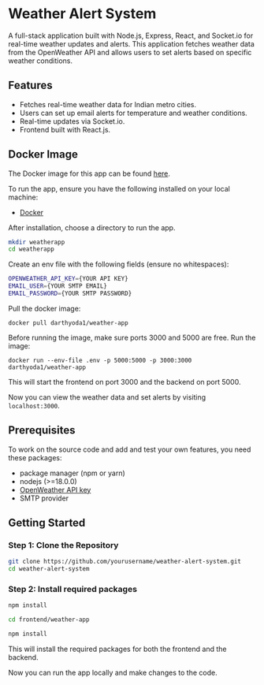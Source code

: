 # Weather Alert System

A full-stack application built with Node.js, Express, React, and Socket.io for real-time weather updates and alerts. This application fetches weather data from the OpenWeather API and allows users to set alerts based on specific weather conditions.

## Features

- Fetches real-time weather data for Indian metro cities.
- Users can set up email alerts for temperature and weather conditions.
- Real-time updates via Socket.io.
- Frontend built with React.js.

## Docker Image

The Docker image for this app can be found [here](https://hub.docker.com/r/darthyoda1/weather-app).

To run the app, ensure you have the following installed on your local machine:

- [Docker](https://www.docker.com/get-started)

After installation, choose a directory to run the app.

```bash
mkdir weatherapp
cd weatherapp
```

Create an env file with the following fields (ensure no whitespaces):

```bash
OPENWEATHER_API_KEY={YOUR API KEY}
EMAIL_USER={YOUR SMTP EMAIL}
EMAIL_PASSWORD={YOUR SMTP PASSWORD}
```

Pull the docker image:

`docker pull darthyoda1/weather-app`

Before running the image, make sure ports 3000 and 5000 are free. Run the image:

`docker run --env-file .env -p 5000:5000 -p 3000:3000 darthyoda1/weather-app`

This will start the frontend on port 3000 and the backend on port 5000.

Now you can view the weather data and set alerts by visiting `localhost:3000`.


## Prerequisites

To work on the source code and add and test your own features, you need these packages:

- package manager (npm or yarn)
- nodejs (>=18.0.0)
- [OpenWeather API key](https://openweathermap.org/api)
- SMTP provider 

## Getting Started

### Step 1: Clone the Repository

```bash
git clone https://github.com/yourusername/weather-alert-system.git
cd weather-alert-system
```

### Step 2: Install required packages

```bash
npm install

cd frontend/weather-app

npm install
```

This will install the required packages for both the frontend and the backend.

Now you can run the app locally and make changes to the code.